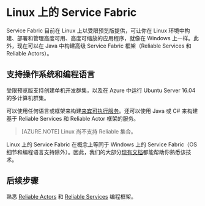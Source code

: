 <properties
   pageTitle="Linux 上的 Azure Service Fabric | Azure"
   description="Service Fabric 群集支持 Linux 和 Java，这意味着，可以在 Linux 上部署和托管以 Java 和 C# 编写的 Service Fabric 应用程序。"
   services="service-fabric"
   documentationCenter=".net"
   authors="mani-ramaswamy"
   manager="timlt"
   editor=""/>  


<tags
   ms.service="service-fabric"
   ms.devlang="Java"
   ms.topic="article"
   ms.tgt_pltfrm="NA"
   ms.workload="NA"
   ms.date="09/26/2016"
   wacn.date="01/04/2017"
   ms.author="SubramaR"/>  


# Linux 上的 Service Fabric

Service Fabric 目前在 Linux 上以受限预览版提供，可让你在 Linux 环境中构建、部署和管理高度可用、高度可缩放的应用程序，就像在 Windows 上一样。此外，现在可以在 Java 中构建高级 Service Fabric 框架（Reliable Services 和 Reliable Actors）。

## 支持操作系统和编程语言

受限预览版支持创建单机开发群集，以及在 Azure 中运行 Ubuntu Server 16.04 的多计算机群集。

可以使用任何语言或框架来构建[来宾可执行服务](/documentation/articles/service-fabric-deploy-existing-app/)。还可以使用 Java 或 C# 来构建基于 Reliable Services 和 Reliable Actor 框架的服务。

>[AZURE.NOTE] Linux 尚不支持 Reliable 集合。

Linux 上的 Service Fabric 在概念上等同于 Windows 上的 Service Fabric（OS 细节和编程语言支持除外）。因此，我们的大部分[现有文档](/documentation/services/service-fabric/)都能帮助你熟悉该技术。

## 后续步骤

熟悉 [Reliable Actors](/documentation/articles/service-fabric-reliable-actors-introduction/) 和 [Reliable Services](/documentation/articles/service-fabric-reliable-services-introduction/) 编程框架。

<!---HONumber=Mooncake_Quality_Review_0104_2017-->